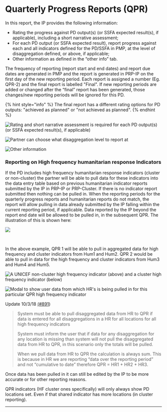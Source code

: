 # Quarterly Progress Reports \(QPR\)

In this report, the IP provides the following information:

* Rating the progress against PD output\(s\) \(or SSFA expected result\(s\), if applicable\), including a short narrative assessment;
* For each PD output \(or SSFA expected result\), report progress against each and all indicators defined for the PD/SSFA in PMP, at the level of disaggregation defined, or above, if applicable;
* Other information as defined in the “other info” tab.

The frequency of reporting \(report start and end dates\) and report due dates are generated in PMP and the report is generated in PRP-IP on the first day of the new reporting period. Each report is assigned a number \(Eg. QPR-2\) and the final report is labelled "Final". If new reporting periods are added or changed after the “final” report has been generated, those changes/new reporting periods will be ignored for this PD.

{% hint style="info" %}
The final report has a different rating options for PD outputs: "achieved as planned" or "not achieved as planned".
{% endhint %}

![Rating and short narrative assessment is required for each PD output\(s\) \(or SSFA expected result\(s\), if applicable\)](https://lh5.googleusercontent.com/7G2VkBUJtFDz8TQNIdAZDc4WuyJyw6XonL-pl_1utCZtxvrPDjP_YTvtOOyIh5gTqLqyEQ6leN-YuynLtuSkzXczxCmr9368L7Vmtt8TdVPXaUEjiHEirha5Jn1aJ9l0cghrQ2j-)

![Partner can choose what disaggregation level to report at](https://lh6.googleusercontent.com/AhcdSJNR7gbTeN_cGSUVKpzgQyJnSBOkWL1fl4-YeXCMitBfl9VffukAcDq8gZxTpoC0p7Fdg7QxqvjGW-WWGPvKG1ROVo7YH_PU6WYraO6R4CixPaT21zEzw1RxYf5-UrCWQ3i5)

![Other information](https://lh6.googleusercontent.com/hylYzlbyBsuOIzR83kdjvpivpCnVdsLX-Vhh4C9fK7tUcz2K9CPbPZfIIXacL7jiz87vo9U1kpElWXdqfN_iamKkaWURvoxb-g1H1beF9yIIfJsgrDpWyGuArDua0GbWwF6hKJ9M)

### **Reporting on High frequency humanitarian response Indicators**

If the PD includes high frequency humanitarian response indicators \(cluster or non-cluster\) the partner will be able to pull data for these indicators into the data entry table based on previous humanitarian indicator reports submitted by the IP in PRP-IP or PRP-Cluster. If there is no indicator report submitted then nothing can be pulled in. When the reporting periods for the quarterly progress reports and humanitarian reports do not match, the report will allow pulling in data already submitted by the IP falling within the current reporting period, if applicable. Data reported by the IP beyond the report end date will be allowed to be pulled in, in the subsequent QPR. The illustration of this is shown here:

![](https://lh6.googleusercontent.com/RJ4jfIdBmr-xPoxo_fa_49OvAh-dcROOok_7ZWIdNcr_kckTiz8ducFJ6xtgyftCMvzkasft67VwHLKJmOX3kSU6rfy4HDwMnZ16cdsD7F8J4_92w139HnvxZ2wM_EeuUvJeU1Hk)

**​**

In the above example, QPR 1 will be able to pull in aggregated data for high frequency and cluster indicators from Hum1 and Hum2. QPR 2 would be able to pull in data for the high frequency and cluster indicators from Hum3 and Hum4 and Hum5.

![A UNICEF non-cluster high frequency indicator \(above\) and a cluster high frequency indicator \(below\)](https://lh4.googleusercontent.com/AIjUf8gP5DJb1-S2S3Vl3OIJCY1BEGRNZ_pR915_jPSwSz92eJmKIN7NglbP-xxYjhatRjDk5Myhcj9pgYFVTUiBSUpUnULB19uh6-_e1WvL8IIw5ZQ5HHNqtyP9YBdglweLriy7)

![Modal to show user data from which HR&apos;s is being pulled in for this particular QPR high frequency indicator](https://lh5.googleusercontent.com/TP_omlOo1rkfOl04lrsxBSmBiJcM_QWHDLTc-lDKex419eV_wbFJJLUTVJbNKy91VVMrraUKFV6IDxrz3hzmox0V726LDJvwuuwCtEwSYfcHftIAhgvNRqGXvRLJi8agHXB46O18)

  
Update 10/3/18 [\(\#891](https://waffle.io/unicef/etools-partner-reporting-portal/cards/5b96dbd9b97639001dd69a30)\)

> System must be able to pull disaggregated data from HR to QPR if data is entered for all disaggregations in a HR for all locations for all high frequency indicators
>
> System must inform the user that if data for any disaggregation for any location is missing than system will not pull the disaggregated data from HR to QPR, in this scenario only the totals will be pulled.
>
> When we pull data from HR to QPR the calculation is always sum. This is because in HR we are reporting “data over the reporting period” and not “cumulative to date” therefore QPR = HR1 + HR2 + HR3.



Once data has been pulled in it can still be edited by the IP to be more accurate or for other reporting reasons.

QPR indicators \(HF cluster ones specifically\) will only always show PD locations set. Even if that shared indicator has more locations \(in cluster reporting\).  
****

